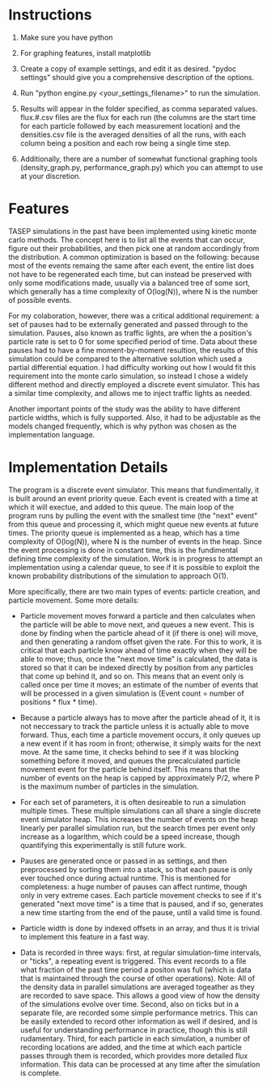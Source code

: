 Instructions
============

1. Make sure you have  python

2. For graphing features, install matplotlib

3. Create a copy of example settings, and edit it as desired. "pydoc settings" should give you a comprehensive description of the options.

4. Run "python engine.py <your_settings_filename>" to run the simulation.

5. Results will appear in the folder specified, as comma separated values. flux.#.csv files are the flux for each run (the columns are the start time for each particle followed by each measurement location) and the densities.csv file is the averaged densities of all the runs, with each column being a position and each row being a single time step.

6. Additionally, there are a number of somewhat functional graphing tools (density_graph.py, performance_graph.py) which you can attempt to use at your discretion.


Features
========

TASEP simulations in the past have been implemented using kinetic monte carlo methods. The concept here is to list all the events that can occur, figure out their probabilities, and then pick one at random accordingly from the distribution. A common optimization is based on the following: because most of the events remaing the same after each event, the entire list does not have to be regenerated each time, but can instead be preserved with only some modifications made, usually via a balanced tree of some sort, which generally has a time complexity of O(log(N)), where N is the number of possible events.

For my colaboration, however, there was a critical additional requirement: a set of pauses had to be externally generated and passed through to the simulation. Pauses, also known as traffic lights, are when the a position's particle rate is set to 0 for some specified period of time. Data about these pauses had to have a fine moment-by-moment resultion, the results of this simulation could be compared to the alternative solution which used a partial differential equation. I had difficulty working out how I would fit this requirement into the monte carlo simulation, so instead I chose a widely different method and directly employed a discrete event simulator. This has a similar time complexity, and allows me to inject traffic lights as needed.

Another important points of the study was the ability to have different particle widths, which is fully supported. Also, it had to be adjustable as the models changed frequently, which is why python was chosen as the implementation language.


Implementation Details
======================

The program is a discrete event simulator. This means that fundimentally, it is built around an event priority queue. Each event is created with a time at which it will exectue, and added to this queue. The main loop of the program runs by pulling the event with the smallest time (the "next" event" from this queue and processing it, which might queue new events at future times. The priority queue is implemented as a heap, which has a time complexity of O(log(N)), where N is the number of events in the heap. Since the event processing is done in constant time, this is the fundimental defining time complexity of the simulation. Work is in progress to attempt an implementation using a calendar queue, to see if it is possible to exploit the known probability distributions of the simulation to approach O(1).

More specifically, there are two main types of events: particle creation, and particle movement. Some more details:

- Particle movement moves forward a particle and then calculates when the particle will be able to move next, and queues a new event. This is done by finding when the particle ahead of it (if there is one) will move, and then generating a random offset given the rate. For this to work, it is critical that each particle know ahead of time exactly when they will be able to move; thus, once the "next move time" is calculated, the data is stored so that it can be indexed directly by position from any particles that come up behind it, and so on. This means that an event only is called once per time it moves; an estimate of the number of events that will be processed in a given simulation is (Event count = number of positions * flux * time).

- Because a particle always has to move after the particle ahead of it, it is not neccessary to track the particle unless it is actually able to move forward. Thus, each time a particle movement occurs, it only queues up a new event if it has room in front; otherwise, it simply waits for the next move. At the same time, it checks behind to see if it was blocking something before it moved, and queues the precalculated particle movement event for the particle behind itself. This means that the number of events on the heap is capped by approximately P/2, where P is the maximum number of particles in the simulation.

- For each set of parameters, it is often desireable to run a simulation multiple times. These multiple simulations can all share a single discrete event simulator heap. This increases the number of events on the heap linearly per parallel simulation run, but the search times per event only increase as a logarithm, which could be a speed increase, though quantifying this experimentally is still future work.

- Pauses are generated once or passed in as settings, and then preprocessed by sorting them into a stack, so that each pause is only ever touched once during actual runtime. This is mentioned for completeness: a huge number of pauses can affect runtime, though only in very extreme cases. Each particle movement checks to see if it's generated "next move time" is a time that is paused, and if so, generates a new time starting from the end of the pause, until a valid time is found. 

- Particle width is done by indexed offsets in an array, and thus it is trivial to implement this feature in a fast way.

- Data is recorded in three ways: first, at regular simulation-time intervals, or "ticks", a repeating event is triggered. This event records to a file what fraction of the past time period a positon was full (which is data that is maintained through the course of other operations). Note: All of the density data in parallel simulations are averaged togeather as they are recorded to save space. This allows a good view of how the density of the simulations evolve over time. Second, also on ticks but in a separate file, are recorded some simple performance metrics. This can be easily extended to record other information as well if desired, and is useful for understanding performance in practice, though this is still rudamentary. Third, for each particle in each simulation, a number of recording locations are added, and the time at which each particle passes through them is recorded, which provides more detailed flux information. This data can be processed at any time after the simulation is complete.

